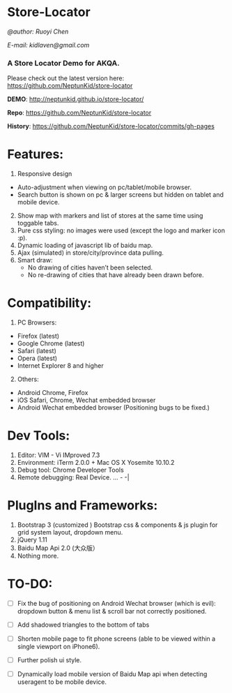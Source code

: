# Store-Locator
_@author: Ruoyi Chen_

_E-mail: kidlaven@gmail.com_

### A Store Locator Demo for AKQA. ###
Please check out the latest version here: https://github.com/NeptunKid/store-locator

**DEMO**: http://neptunkid.github.io/store-locator/

**Repo**: https://github.com/NeptunKid/store-locator

**History**: https://github.com/NeptunKid/store-locator/commits/gh-pages


# Features:
1. Responsive design
  * Auto-adjustment when viewing on pc/tablet/mobile browser.
  * Search button is shown on pc & larger screens but hidden on tablet and mobile device. 
2. Show map with markers and list of stores at the same time using toggable tabs.
3. Pure css styling: no images were used (except the logo and marker icon :p).
4. Dynamic loading of javascript lib of baidu map.
5. Ajax (simulated) in store/city/province data pulling.
6. Smart draw:
   * No drawing of cities haven’t been selected.
   * No re-drawing of cities that have already been drawn before.  

# Compatibility:
1. PC Browsers:
  * Firefox (latest)
  * Google Chrome (latest)
  * Safari (latest)
  * Opera (latest)
  * Internet Explorer 8 and higher
2. Others:
  * Android Chrome, Firefox
  * iOS Safari, Chrome, Wechat embedded browser
  * Android Wechat embedded browser (Positioning bugs to be fixed.)

# Dev Tools:
1. Editor: VIM - Vi IMproved 7.3
2. Environment: iTerm 2.0.0 + Mac OS X Yosemite 10.10.2 
3. Debug tool: Chrome Developer Tools 
4. Remote debugging: Real Device.    … - -|

# PlugIns and Frameworks:
1. Bootstrap 3 (customized )
   Bootstrap css & components & js plugin for grid system layout, dropdown menu. 
2. jQuery 1.11
3. Baidu Map Api 2.0 (大众版）   
4. Nothing more.


# TO-DO:
- [ ] Fix the bug of positioning on Android Wechat browser (which is evil): dropdown button & menu list & scroll bar not correctly positioned. 
- [ ] Add shadowed triangles to the bottom of tabs 
- [ ] Shorten mobile page to fit phone screens (able to be viewed within a single viewport on iPhone6).  
- [ ] Further polish ui style.
- [ ] Dynamically load mobile version of Baidu Map api when detecting useragent to be mobile device.   

